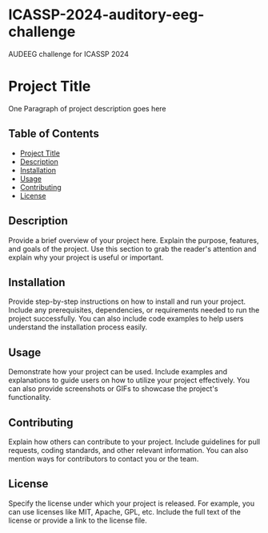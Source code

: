 # ICASSP-2024-auditory-eeg-challenge
AUDEEG challenge for ICASSP 2024

# Project Title

One Paragraph of project description goes here

## Table of Contents

- [Project Title](#project-title)
- [Description](#description)
- [Installation](#installation)
- [Usage](#usage)
- [Contributing](#contributing)
- [License](#license)

## Description

Provide a brief overview of your project here. Explain the purpose, features, and goals of the project. Use this section to grab the reader's attention and explain why your project is useful or important.

## Installation

Provide step-by-step instructions on how to install and run your project. Include any prerequisites, dependencies, or requirements needed to run the project successfully. You can also include code examples to help users understand the installation process easily.

## Usage

Demonstrate how your project can be used. Include examples and explanations to guide users on how to utilize your project effectively. You can also provide screenshots or GIFs to showcase the project's functionality.

## Contributing

Explain how others can contribute to your project. Include guidelines for pull requests, coding standards, and other relevant information. You can also mention ways for contributors to contact you or the team.

## License

Specify the license under which your project is released. For example, you can use licenses like MIT, Apache, GPL, etc. Include the full text of the license or provide a link to the license file.



